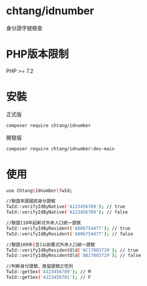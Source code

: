 # chtang/idnumber
身分證字號檢查

# PHP版本限制
PHP >= 7.2

# 安裝
正式版
```bash
composer require chtang/idnumber
```
開發版
```bash
composer require chtang/idnumber:dev-main
```

# 使用
```bash
use Chtang\Idnumber\TwId;

//驗證本國國民身分證號
TwId::verifyIdByNative('A123456789'); // true
TwId::verifyIdByNative('A223456789'); // false

//驗證110年起新式外來人口統一證號
TwId::verifyIdByResident('A806754477'); // true
TwId::verifyIdByResident('A906754477'); // false

//驗證109年(含)以前舊式外來人口統一證號
TwId::verifyIdByResidentOld('AC17003729'); // true
TwId::verifyIdByResidentOld('AB17003729'); // false

//判斷身分證號、居留證號之性別
TwId::getSex('A123456789'); // M
TwId::getSex('A223456781'); // F
```